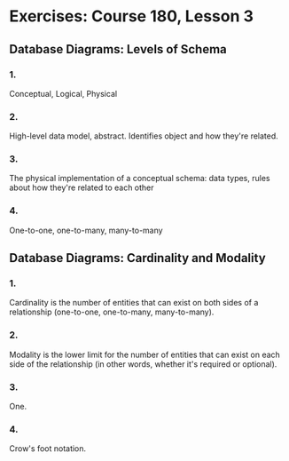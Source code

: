 # Exercises: Course 180, Lesson 3

## Database Diagrams: Levels of Schema

### 1.

Conceptual, Logical, Physical

### 2.

High-level data model, abstract. Identifies object and how they're related.

### 3.

The physical implementation of a conceptual schema: data types, rules about how they're related to each other

### 4.

One-to-one, one-to-many, many-to-many

## Database Diagrams: Cardinality and Modality

### 1.

Cardinality is the number of entities that can exist on both sides of a relationship (one-to-one, one-to-many, many-to-many).

### 2.

Modality is the lower limit for the number of entities that can exist on each side of the relationship (in other words, whether it's required or optional).

### 3.

One.

### 4.

Crow's foot notation.
